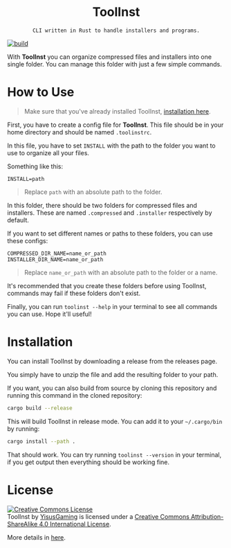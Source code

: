 <div align="center">
    <h1>ToolInst</h1>
    
    CLI written in Rust to handle installers and programs.
</div>

[![build](https://github.com/YisusGaming/toolinst/actions/workflows/rust_build.yml/badge.svg)](https://github.com/YisusGaming/toolinst/actions/workflows/rust_build.yml)

With **ToolInst** you can organize compressed files and installers into one single folder. You can manage this folder with just a few simple commands.

# How to Use
> Make sure that you've already installed ToolInst, [installation here](#installation).

First, you have to create a config file for **ToolInst**. This file should be in your home directory and should be named `.toolinstrc`.

In this file, you have to set `INSTALL` with the path to the folder you want to use to organize all your files.

Something like this:
```
INSTALL=path
```
> Replace `path` with an absolute path to the folder.

In this folder, there should be two folders for compressed files and installers. These are named `.compressed` and `.installer` respectively by default.

If you want to set different names or paths to these folders, you can use these configs:
```
COMPRESSED_DIR_NAME=name_or_path
INSTALLER_DIR_NAME=name_or_path
```
> Replace `name_or_path` with an absolute path to the folder or a name.

It's recommended that you create these folders before using ToolInst, commands may fail if these folders don't exist.

Finally, you can run `toolinst --help` in your terminal to see all commands you can use. Hope it'll useful!

# Installation
You can install ToolInst by downloading a release from the releases page.

You simply have to unzip the file and add the resulting folder to your path.

If you want, you can also build from source by cloning this repository and running this command in the cloned repository:
```sh
cargo build --release
```
This will build ToolInst in release mode. You can add it to your `~/.cargo/bin` by running:
```sh
cargo install --path .
```

That should work. You can try running `toolinst --version` in your terminal, if you get output then everything should be working fine.

# License
<a rel="license" href="http://creativecommons.org/licenses/by-sa/4.0/"><img alt="Creative Commons License" style="border-width:0" src="https://i.creativecommons.org/l/by-sa/4.0/88x31.png" /></a><br /><span xmlns:dct="http://purl.org/dc/terms/" property="dct:title">ToolInst</span> by <a xmlns:cc="http://creativecommons.org/ns#" href="https://youtube.com/@yisuscoding" property="cc:attributionName" rel="cc:attributionURL">YisusGaming</a> is licensed under a <a rel="license" href="http://creativecommons.org/licenses/by-sa/4.0/">Creative Commons Attribution-ShareAlike 4.0 International License</a>.

More details in [here](LICENSE).
